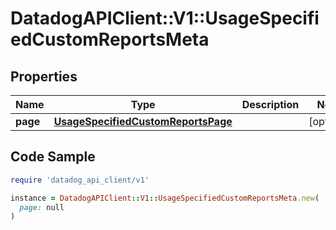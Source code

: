 # DatadogAPIClient::V1::UsageSpecifiedCustomReportsMeta

## Properties

| Name | Type | Description | Notes |
| ---- | ---- | ----------- | ----- |
| **page** | [**UsageSpecifiedCustomReportsPage**](UsageSpecifiedCustomReportsPage.md) |  | [optional] |

## Code Sample

```ruby
require 'datadog_api_client/v1'

instance = DatadogAPIClient::V1::UsageSpecifiedCustomReportsMeta.new(
  page: null
)
```

